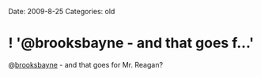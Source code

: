 Date: 2009-8-25
Categories: old

# ! '@brooksbayne - and that goes f...'

@<a href="http://twitter.com/brooksbayne" class="aktt_username">brooksbayne</a> - and that goes for Mr. Reagan?
